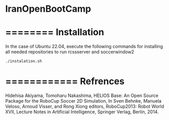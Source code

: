 # IranOpenBootCamp
========
Installation
========
In the case of Ubuntu 22.04, execute the following commands for installing all needed repositories to run rcssserver and soccerwindow2
```
./instalation.sh
```
============
Refrences
============
Hidehisa Akiyama, Tomoharu Nakashima, HELIOS Base: An Open Source Package for the RoboCup Soccer 2D Simulation, In Sven Behnke, Manuela Veloso, Arnoud Visser, and Rong Xiong editors, RoboCup2013: Robot World XVII, Lecture Notes in Artificial Intelligence, Springer Verlag, Berlin, 2014.
